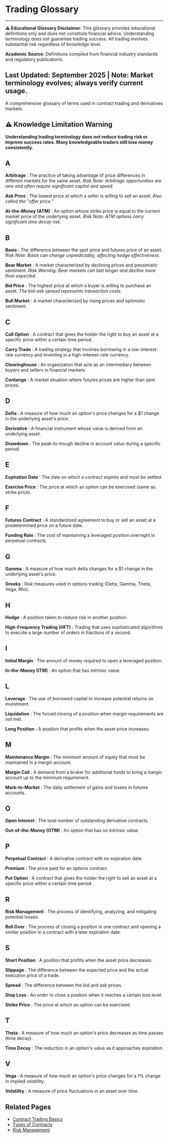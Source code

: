 # Trading Glossary

---
**⚠️ Educational Glossary Disclaimer**: This glossary provides educational definitions only and does not constitute financial advice. Understanding terminology does not guarantee trading success. All trading involves substantial risk regardless of knowledge level.

**Academic Source**: Definitions compiled from financial industry standards and regulatory publications.

**Last Updated**: September 2025 | **Note**: Market terminology evolves; always verify current usage.
---

A comprehensive glossary of terms used in contract trading and derivatives markets.

## ⚠️ Knowledge Limitation Warning
**Understanding trading terminology does not reduce trading risk or improve success rates. Many knowledgeable traders still lose money consistently.**

## A

**Arbitrage**
: The practice of taking advantage of price differences in different markets for the same asset. *Risk Note: Arbitrage opportunities are rare and often require significant capital and speed.*

**Ask Price**
: The lowest price at which a seller is willing to sell an asset. *Also called the "offer price."*

**At-the-Money (ATM)**
: An option whose strike price is equal to the current market price of the underlying asset. *Risk Note: ATM options carry significant time decay risk.*

## B

**Basis**
: The difference between the spot price and futures price of an asset. *Risk Note: Basis can change unpredictably, affecting hedge effectiveness.*

**Bear Market**
: A market characterized by declining prices and pessimistic sentiment. *Risk Warning: Bear markets can last longer and decline more than expected.*

**Bid Price**
: The highest price at which a buyer is willing to purchase an asset. *The bid-ask spread represents transaction costs.*

**Bull Market**
: A market characterized by rising prices and optimistic sentiment.

## C

**Call Option**
: A contract that gives the holder the right to buy an asset at a specific price within a certain time period.

**Carry Trade**
: A trading strategy that involves borrowing in a low-interest-rate currency and investing in a high-interest-rate currency.

**Clearinghouse**
: An organization that acts as an intermediary between buyers and sellers in financial markets.

**Contango**
: A market situation where futures prices are higher than spot prices.

## D

**Delta**
: A measure of how much an option's price changes for a $1 change in the underlying asset's price.

**Derivative**
: A financial instrument whose value is derived from an underlying asset.

**Drawdown**
: The peak-to-trough decline in account value during a specific period.

## E

**Expiration Date**
: The date on which a contract expires and must be settled.

**Exercise Price**
: The price at which an option can be exercised (same as strike price).

## F

**Futures Contract**
: A standardized agreement to buy or sell an asset at a predetermined price on a future date.

**Funding Rate**
: The cost of maintaining a leveraged position overnight in perpetual contracts.

## G

**Gamma**
: A measure of how much delta changes for a $1 change in the underlying asset's price.

**Greeks**
: Risk measures used in options trading (Delta, Gamma, Theta, Vega, Rho).

## H

**Hedge**
: A position taken to reduce risk in another position.

**High-Frequency Trading (HFT)**
: Trading that uses sophisticated algorithms to execute a large number of orders in fractions of a second.

## I

**Initial Margin**
: The amount of money required to open a leveraged position.

**In-the-Money (ITM)**
: An option that has intrinsic value.

## L

**Leverage**
: The use of borrowed capital to increase potential returns on investment.

**Liquidation**
: The forced closing of a position when margin requirements are not met.

**Long Position**
: A position that profits when the asset price increases.

## M

**Maintenance Margin**
: The minimum amount of equity that must be maintained in a margin account.

**Margin Call**
: A demand from a broker for additional funds to bring a margin account up to the minimum requirement.

**Mark-to-Market**
: The daily settlement of gains and losses in futures accounts.

## O

**Open Interest**
: The total number of outstanding derivative contracts.

**Out-of-the-Money (OTM)**
: An option that has no intrinsic value.

## P

**Perpetual Contract**
: A derivative contract with no expiration date.

**Premium**
: The price paid for an options contract.

**Put Option**
: A contract that gives the holder the right to sell an asset at a specific price within a certain time period.

## R

**Risk Management**
: The process of identifying, analyzing, and mitigating potential losses.

**Roll Over**
: The process of closing a position in one contract and opening a similar position in a contract with a later expiration date.

## S

**Short Position**
: A position that profits when the asset price decreases.

**Slippage**
: The difference between the expected price and the actual execution price of a trade.

**Spread**
: The difference between the bid and ask prices.

**Stop Loss**
: An order to close a position when it reaches a certain loss level.

**Strike Price**
: The price at which an option can be exercised.

## T

**Theta**
: A measure of how much an option's price decreases as time passes (time decay).

**Time Decay**
: The reduction in an option's value as it approaches expiration.

## V

**Vega**
: A measure of how much an option's price changes for a 1% change in implied volatility.

**Volatility**
: A measure of price fluctuations in an asset over time.

## Related Pages

- [Contract Trading Basics](/basics/what-is-contract-trading)
- [Types of Contracts](/basics/contract-types)
- [Risk Management](/risk-management/basics)
